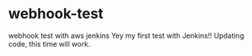 # webhook-test
webhook test with aws jenkins
Yey my first test with Jenkins!!
Updating code, this time will work.
